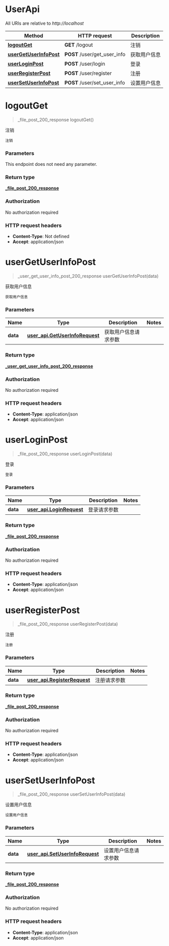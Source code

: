 # UserApi

All URIs are relative to *http://localhost*

| Method | HTTP request | Description |
|------------- | ------------- | -------------|
| [**logoutGet**](UserApi.md#logoutGet) | **GET** /logout | 注销 |
| [**userGetUserInfoPost**](UserApi.md#userGetUserInfoPost) | **POST** /user/get_user_info | 获取用户信息 |
| [**userLoginPost**](UserApi.md#userLoginPost) | **POST** /user/login | 登录 |
| [**userRegisterPost**](UserApi.md#userRegisterPost) | **POST** /user/register | 注册 |
| [**userSetUserInfoPost**](UserApi.md#userSetUserInfoPost) | **POST** /user/set_user_info | 设置用户信息 |


<a name="logoutGet"></a>
# **logoutGet**
> _file_post_200_response logoutGet()

注销

    注销

### Parameters
This endpoint does not need any parameter.

### Return type

[**_file_post_200_response**](../Models/_file_post_200_response.md)

### Authorization

No authorization required

### HTTP request headers

- **Content-Type**: Not defined
- **Accept**: application/json

<a name="userGetUserInfoPost"></a>
# **userGetUserInfoPost**
> _user_get_user_info_post_200_response userGetUserInfoPost(data)

获取用户信息

    获取用户信息

### Parameters

|Name | Type | Description  | Notes |
|------------- | ------------- | ------------- | -------------|
| **data** | [**user_api.GetUserInfoRequest**](../Models/user_api.GetUserInfoRequest.md)| 获取用户信息请求参数 | |

### Return type

[**_user_get_user_info_post_200_response**](../Models/_user_get_user_info_post_200_response.md)

### Authorization

No authorization required

### HTTP request headers

- **Content-Type**: application/json
- **Accept**: application/json

<a name="userLoginPost"></a>
# **userLoginPost**
> _file_post_200_response userLoginPost(data)

登录

    登录

### Parameters

|Name | Type | Description  | Notes |
|------------- | ------------- | ------------- | -------------|
| **data** | [**user_api.LoginRequest**](../Models/user_api.LoginRequest.md)| 登录请求参数 | |

### Return type

[**_file_post_200_response**](../Models/_file_post_200_response.md)

### Authorization

No authorization required

### HTTP request headers

- **Content-Type**: application/json
- **Accept**: application/json

<a name="userRegisterPost"></a>
# **userRegisterPost**
> _file_post_200_response userRegisterPost(data)

注册

    注册

### Parameters

|Name | Type | Description  | Notes |
|------------- | ------------- | ------------- | -------------|
| **data** | [**user_api.RegisterRequest**](../Models/user_api.RegisterRequest.md)| 注册请求参数 | |

### Return type

[**_file_post_200_response**](../Models/_file_post_200_response.md)

### Authorization

No authorization required

### HTTP request headers

- **Content-Type**: application/json
- **Accept**: application/json

<a name="userSetUserInfoPost"></a>
# **userSetUserInfoPost**
> _file_post_200_response userSetUserInfoPost(data)

设置用户信息

    设置用户信息

### Parameters

|Name | Type | Description  | Notes |
|------------- | ------------- | ------------- | -------------|
| **data** | [**user_api.SetUserInfoRequest**](../Models/user_api.SetUserInfoRequest.md)| 设置用户信息请求参数 | |

### Return type

[**_file_post_200_response**](../Models/_file_post_200_response.md)

### Authorization

No authorization required

### HTTP request headers

- **Content-Type**: application/json
- **Accept**: application/json

